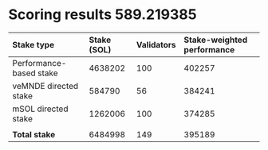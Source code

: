 # Scoring results 589.219385

| Stake type              | Stake (SOL) | Validators | Stake-weighted performance |
|:------------------------|:------------|:-----------|:---------------------------|
| Performance-based stake | 4638202     | 100        | 402257                     |
| veMNDE directed stake   | 584790      | 56         | 384241                     |
| mSOL directed stake     | 1262006     | 100        | 374285                     |
|                         |             |            |                            |
| **Total stake**         | 6484998     | 149        | 395189                     |
